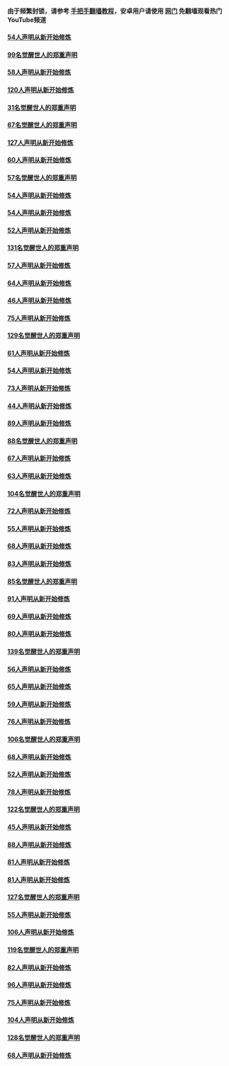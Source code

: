 #### 由于频繁封锁，请参考 [手把手翻墙教程](https://github.com/gfw-breaker/guides/wiki/)，安卓用户请使用 [网门](https://github.com/gfw-breaker/nogfw/blob/master/dl.md?t=02132300) 免翻墙观看热门YouTube频道 

#### [54人声明从新开始修炼](../pages/91/420529.md?t=02132300) 

#### [99名觉醒世人的郑重声明](../pages/91/420528.md?t=02132300) 

#### [58人声明从新开始修炼](../pages/91/420198.md?t=02132300) 

#### [120人声明从新开始修炼](../pages/91/420141.md?t=02132300) 

#### [31名觉醒世人的郑重声明](../pages/91/420197.md?t=02132300) 

#### [67名觉醒世人的郑重声明](../pages/91/420140.md?t=02132300) 

#### [127人声明从新开始修炼](../pages/91/420082.md?t=02132300) 

#### [60人声明从新开始修炼](../pages/91/420081.md?t=02132300) 

#### [57名觉醒世人的郑重声明](../pages/91/420080.md?t=02132300) 

#### [54人声明从新开始修炼](../pages/91/419533.md?t=02132300) 

#### [54人声明从新开始修炼](../pages/91/419532.md?t=02132300) 

#### [52人声明从新开始修炼](../pages/91/419531.md?t=02132300) 

#### [131名觉醒世人的郑重声明](../pages/91/419530.md?t=02132300) 

#### [57人声明从新开始修炼](../pages/91/419430.md?t=02132300) 

#### [64人声明从新开始修炼](../pages/91/419429.md?t=02132300) 

#### [46人声明从新开始修炼](../pages/91/419428.md?t=02132300) 

#### [75人声明从新开始修炼](../pages/91/419427.md?t=02132300) 

#### [129名觉醒世人的郑重声明](../pages/91/419426.md?t=02132300) 

#### [61人声明从新开始修炼](../pages/91/419198.md?t=02132300) 

#### [54人声明从新开始修炼](../pages/91/419197.md?t=02132300) 

#### [73人声明从新开始修炼](../pages/91/419196.md?t=02132300) 

#### [44人声明从新开始修炼](../pages/91/419075.md?t=02132300) 

#### [89人声明从新开始修炼](../pages/91/419074.md?t=02132300) 

#### [88名觉醒世人的郑重声明](../pages/91/419195.md?t=02132300) 

#### [67人声明从新开始修炼](../pages/91/419073.md?t=02132300) 

#### [63人声明从新开始修炼](../pages/91/419072.md?t=02132300) 

#### [104名觉醒世人的郑重声明](../pages/91/419071.md?t=02132300) 

#### [72人声明从新开始修炼](../pages/91/418902.md?t=02132300) 

#### [55人声明从新开始修炼](../pages/91/418901.md?t=02132300) 

#### [68人声明从新开始修炼](../pages/91/418900.md?t=02132300) 

#### [83人声明从新开始修炼](../pages/91/418757.md?t=02132300) 

#### [85名觉醒世人的郑重声明](../pages/91/418899.md?t=02132300) 

#### [91人声明从新开始修炼](../pages/91/418756.md?t=02132300) 

#### [69人声明从新开始修炼](../pages/91/418755.md?t=02132300) 

#### [80人声明从新开始修炼](../pages/91/418754.md?t=02132300) 

#### [139名觉醒世人的郑重声明](../pages/91/418753.md?t=02132300) 

#### [56人声明从新开始修炼](../pages/91/418594.md?t=02132300) 

#### [65人声明从新开始修炼](../pages/91/418593.md?t=02132300) 

#### [59人声明从新开始修炼](../pages/91/418592.md?t=02132300) 

#### [76人声明从新开始修炼](../pages/91/418431.md?t=02132300) 

#### [106名觉醒世人的郑重声明](../pages/91/418591.md?t=02132300) 

#### [68人声明从新开始修炼](../pages/91/418430.md?t=02132300) 

#### [52人声明从新开始修炼](../pages/91/418429.md?t=02132300) 

#### [78人声明从新开始修炼](../pages/91/418428.md?t=02132300) 

#### [122名觉醒世人的郑重声明](../pages/91/418427.md?t=02132300) 

#### [45人声明从新开始修炼](../pages/91/418248.md?t=02132300) 

#### [88人声明从新开始修炼](../pages/91/418247.md?t=02132300) 

#### [81人声明从新开始修炼](../pages/91/418246.md?t=02132300) 

#### [81人声明从新开始修炼](../pages/91/418139.md?t=02132300) 

#### [127名觉醒世人的郑重声明](../pages/91/418245.md?t=02132300) 

#### [55人声明从新开始修炼](../pages/91/418138.md?t=02132300) 

#### [106人声明从新开始修炼](../pages/91/418137.md?t=02132300) 

#### [119名觉醒世人的郑重声明](../pages/91/418135.md?t=02132300) 

#### [82人声明从新开始修炼](../pages/91/418136.md?t=02132300) 

#### [96人声明从新开始修炼](../pages/91/417831.md?t=02132300) 

#### [75人声明从新开始修炼](../pages/91/417830.md?t=02132300) 

#### [104人声明从新开始修炼](../pages/91/417829.md?t=02132300) 

#### [128名觉醒世人的郑重声明](../pages/91/417828.md?t=02132300) 

#### [68人声明从新开始修炼](../pages/91/417173.md?t=02132300) 

